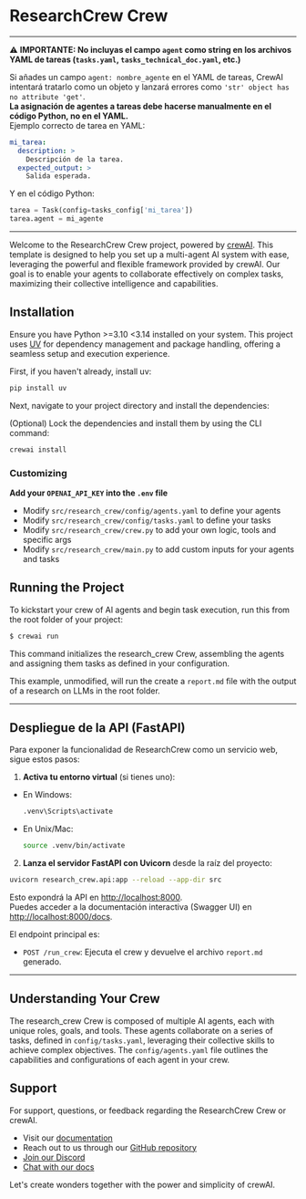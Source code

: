 # ResearchCrew Crew

---

⚠️ **IMPORTANTE: No incluyas el campo `agent` como string en los archivos YAML de tareas (`tasks.yaml`, `tasks_technical_doc.yaml`, etc.)**

Si añades un campo `agent: nombre_agente` en el YAML de tareas, CrewAI intentará tratarlo como un objeto y lanzará errores como `'str' object has no attribute 'get'`.  
**La asignación de agentes a tareas debe hacerse manualmente en el código Python, no en el YAML.**  
Ejemplo correcto de tarea en YAML:
```yaml
mi_tarea:
  description: >
    Descripción de la tarea.
  expected_output: >
    Salida esperada.
```
Y en el código Python:
```python
tarea = Task(config=tasks_config['mi_tarea'])
tarea.agent = mi_agente
```
---

Welcome to the ResearchCrew Crew project, powered by [crewAI](https://crewai.com). This template is designed to help you set up a multi-agent AI system with ease, leveraging the powerful and flexible framework provided by crewAI. Our goal is to enable your agents to collaborate effectively on complex tasks, maximizing their collective intelligence and capabilities.

## Installation

Ensure you have Python >=3.10 <3.14 installed on your system. This project uses [UV](https://docs.astral.sh/uv/) for dependency management and package handling, offering a seamless setup and execution experience.

First, if you haven't already, install uv:

```bash
pip install uv
```

Next, navigate to your project directory and install the dependencies:

(Optional) Lock the dependencies and install them by using the CLI command:
```bash
crewai install
```
### Customizing

**Add your `OPENAI_API_KEY` into the `.env` file**

- Modify `src/research_crew/config/agents.yaml` to define your agents
- Modify `src/research_crew/config/tasks.yaml` to define your tasks
- Modify `src/research_crew/crew.py` to add your own logic, tools and specific args
- Modify `src/research_crew/main.py` to add custom inputs for your agents and tasks

## Running the Project

To kickstart your crew of AI agents and begin task execution, run this from the root folder of your project:

```bash
$ crewai run
```

This command initializes the research_crew Crew, assembling the agents and assigning them tasks as defined in your configuration.

This example, unmodified, will run the create a `report.md` file with the output of a research on LLMs in the root folder.

---

## Despliegue de la API (FastAPI)

Para exponer la funcionalidad de ResearchCrew como un servicio web, sigue estos pasos:

1. **Activa tu entorno virtual** (si tienes uno):

- En Windows:
  ```bash
  .venv\Scripts\activate
  ```
- En Unix/Mac:
  ```bash
  source .venv/bin/activate
  ```

2. **Lanza el servidor FastAPI con Uvicorn** desde la raíz del proyecto:

```bash
uvicorn research_crew.api:app --reload --app-dir src
```

Esto expondrá la API en [http://localhost:8000](http://localhost:8000).  
Puedes acceder a la documentación interactiva (Swagger UI) en [http://localhost:8000/docs](http://localhost:8000/docs).

El endpoint principal es:

- `POST /run_crew`: Ejecuta el crew y devuelve el archivo `report.md` generado.

---
## Understanding Your Crew

The research_crew Crew is composed of multiple AI agents, each with unique roles, goals, and tools. These agents collaborate on a series of tasks, defined in `config/tasks.yaml`, leveraging their collective skills to achieve complex objectives. The `config/agents.yaml` file outlines the capabilities and configurations of each agent in your crew.

## Support

For support, questions, or feedback regarding the ResearchCrew Crew or crewAI.
- Visit our [documentation](https://docs.crewai.com)
- Reach out to us through our [GitHub repository](https://github.com/joaomdmoura/crewai)
- [Join our Discord](https://discord.com/invite/X4JWnZnxPb)
- [Chat with our docs](https://chatg.pt/DWjSBZn)

Let's create wonders together with the power and simplicity of crewAI.
